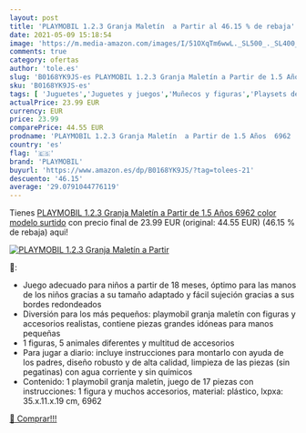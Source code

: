 ```yaml
---
layout: post
title: 'PLAYMOBIL 1.2.3 Granja Maletín  a Partir al 46.15 % de rebaja'
date: 2021-05-09 15:18:54
image: 'https://m.media-amazon.com/images/I/51OXqTm6wwL._SL500_._SL400_.jpg'
comments: true
category: ofertas
author: 'tole.es'
slug: 'B0168YK9JS-es PLAYMOBIL 1.2.3 Granja Maletín a Partir de 1.5 Años 6962...'
sku: 'B0168YK9JS-es'
tags: [ 'Juguetes','Juguetes y juegos','Muñecos y figuras','Playsets de figuras de juguete para niños','playmobil', ]
actualPrice: 23.99 EUR
currency: EUR
price: 23.99
comparePrice: 44.55 EUR
prodname: 'PLAYMOBIL 1.2.3 Granja Maletín  a Partir de 1.5 Años  6962    color  modelo surtido'
country: 'es'
flag: '🇪🇸'
brand: 'PLAYMOBIL'
buyurl: 'https://www.amazon.es/dp/B0168YK9JS/?tag=tolees-21'
descuento: '46.15'
average: '29.0791044776119'
---
```


Tienes [PLAYMOBIL 1.2.3 Granja Maletín  a Partir de 1.5 Años  6962    color  modelo surtido](https://www.amazon.es/dp/B0168YK9JS/?tag=tolees-21) con precio final de  23.99 EUR (original: 44.55 EUR) (46.15 %  de rebaja) aqui!

[![PLAYMOBIL 1.2.3 Granja Maletín  a Partir](https://m.media-amazon.com/images/I/51OXqTm6wwL._SL500_._SL400_.jpg)](https://www.amazon.es/dp/B0168YK9JS/?tag=tolees-21)

🔎:

- Juego adecuado para niños a partir de 18 meses, óptimo para las manos de los niños gracias a su tamaño adaptado y fácil sujeción gracias a sus bordes redondeados
- Diversión para los más pequeños: playmobil granja maletín con figuras y accesorios realistas, contiene piezas grandes idóneas para manos pequeñas
- 1 figuras, 5 animales diferentes y multitud de accesorios
- Para jugar a diario: incluye instrucciones para montarlo con ayuda de los padres, diseño robusto y de alta calidad, limpieza de las piezas (sin pegatinas) con agua corriente y sin químicos
- Contenido: 1 playmobil granja maletín, juego de 17 piezas con instrucciones: 1 figura y muchos accesorios, material: plástico, lxpxa: 35.x.11.x.19 cm, 6962

[🛒 Comprar!!!](https://www.amazon.es/dp/B0168YK9JS/?tag=tolees-21)
